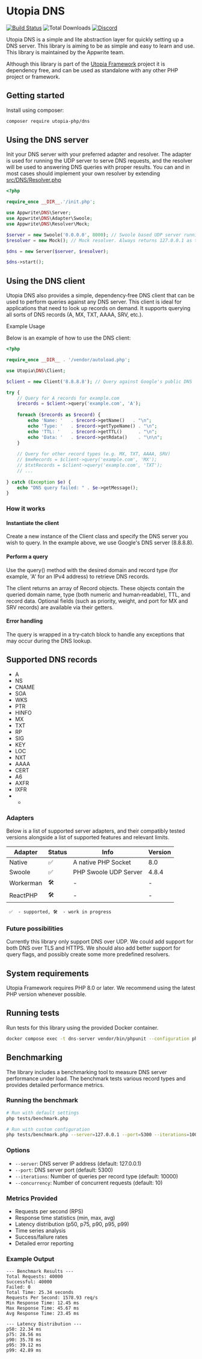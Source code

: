 # Utopia DNS

[![Build Status](https://travis-ci.org/utopia-php/dns.svg?branch=master)](https://travis-ci.com/utopia-php/dns)
![Total Downloads](https://img.shields.io/packagist/dt/utopia-php/dns.svg)
[![Discord](https://img.shields.io/discord/564160730845151244)](https://appwrite.io/discord)

Utopia DNS is a simple and lite abstraction layer for quickly setting up a DNS server. This library is aiming to be as simple and easy to learn and use. This library is maintained by the Appwrite team.

Although this library is part of the [Utopia Framework](https://github.com/utopia-php/framework) project it is dependency free, and can be used as standalone with any other PHP project or framework.

## Getting started

Install using composer:
```bash
composer require utopia-php/dns
```

## Using the DNS server

Init your DNS server with your preferred adapter and resolver. The adapter is used for running the UDP server to serve DNS requests, and the resolver will be used to answering DNS queries with proper results. You can and in most cases should implement your own resolver by extending [src/DNS/Resolver.php](src/DNS/Resolver.php)

```php
<?php

require_once __DIR__.'/init.php';

use Appwrite\DNS\Server;
use Appwrite\DNS\Adapter\Swoole;
use Appwrite\DNS\Resolver\Mock;

$server = new Swoole('0.0.0.0', 8000); // Swoole based UDP server running on port 8000
$resolver = new Mock(); // Mock resolver. Always returns 127.0.0.1 as the result

$dns = new Server($server, $resolver);

$dns->start();
```

## Using the DNS client

Utopia DNS also provides a simple, dependency‑free DNS client that can be used to perform queries against any DNS server. This client is ideal for applications that need to look up records on demand. It supports querying all sorts of DNS records (A, MX, TXT, AAAA, SRV, etc.).

Example Usage

Below is an example of how to use the DNS client:

```php 
<?php

require_once __DIR__ . '/vendor/autoload.php';

use Utopia\DNS\Client;

$client = new Client('8.8.8.8'); // Query against Google's public DNS

try {
    // Query for A records for example.com
    $records = $client->query('example.com', 'A');
    
    foreach ($records as $record) {
        echo 'Name: '   . $record->getName()   . "\n";
        echo 'Type: '   . $record->getTypeName() . "\n";
        echo 'TTL: '    . $record->getTTL()      . "\n";
        echo 'Data: '   . $record->getRdata()    . "\n\n";
    }
    
    // Query for other record types (e.g. MX, TXT, AAAA, SRV)
    // $mxRecords = $client->query('example.com', 'MX');
    // $txtRecords = $client->query('example.com', 'TXT');
    // ...
    
} catch (Exception $e) {
    echo "DNS query failed: " . $e->getMessage();
}
```

### How it works

#### Instantiate the client

Create a new instance of the Client class and specify the DNS server you wish to query. In the example above, we use Google's DNS server (8.8.8.8).

#### Perform a query

Use the query() method with the desired domain and record type (for example, 'A' for an IPv4 address) to retrieve DNS records.

The client returns an array of Record objects. These objects contain the queried domain name, type (both numeric and human‑readable), TTL, and record data.
Optional fields (such as priority, weight, and port for MX and SRV records) are available via their getters.

#### Error handling

The query is wrapped in a try‑catch block to handle any exceptions that may occur during the DNS lookup.

## Supported DNS records

* A
* NS
* CNAME
* SOA
* WKS
* PTR
* HINFO
* MX
* TXT
* RP
* SIG
* KEY
* LOC
* NXT
* AAAA
* CERT
* A6
* AXFR
* IXFR
* *

### Adapters

Below is a list of supported server adapters, and their compatibly tested versions alongside a list of supported features and relevant limits.

| Adapter | Status | Info | Version |
|---------|---------|---|---|
| Native | ✅ | A native PHP Socket | 8.0 |
| Swoole | ✅ | PHP Swoole UDP Server | 4.8.4 |
| Workerman | 🛠 | - | - |
| ReactPHP | 🛠 | - | - |

` ✅  - supported, 🛠  - work in progress`

### Future possibilities

Currently this library only support DNS over UDP. We could add support for both DNS over TLS and HTTPS. We should also add better support for query flags, and possibly create some more predefined resolvers.

## System requirements

Utopia Framework requires PHP 8.0 or later. We recommend using the latest PHP version whenever possible.

## Running tests

Run tests for this library using the provided Docker container.

```sh
docker compose exec -t dns-server vendor/bin/phpunit --configuration phpunit.xml
```

## Benchmarking

The library includes a benchmarking tool to measure DNS server performance under load. The benchmark tests various record types and provides detailed performance metrics.

### Running the benchmark

```bash
# Run with default settings
php tests/benchmark.php

# Run with custom configuration
php tests/benchmark.php --server=127.0.0.1 --port=5300 --iterations=1000 --concurrency=20
```

### Options
- `--server`: DNS server IP address (default: 127.0.0.1)
- `--port`: DNS server port (default: 5300)
- `--iterations`: Number of queries per record type (default: 10000)
- `--concurrency`: Number of concurrent requests (default: 10)

### Metrics Provided
- Requests per second (RPS)
- Response time statistics (min, max, avg)
- Latency distribution (p50, p75, p90, p95, p99)
- Time series analysis
- Success/failure rates
- Detailed error reporting

### Example Output
```
--- Benchmark Results ---
Total Requests: 40000
Successful: 40000
Failed: 0
Total Time: 25.34 seconds
Requests Per Second: 1578.93 req/s
Min Response Time: 12.45 ms
Max Response Time: 45.67 ms
Avg Response Time: 23.45 ms

--- Latency Distribution ---
p50: 22.34 ms
p75: 28.56 ms
p90: 35.78 ms
p95: 39.12 ms
p99: 42.89 ms
```

